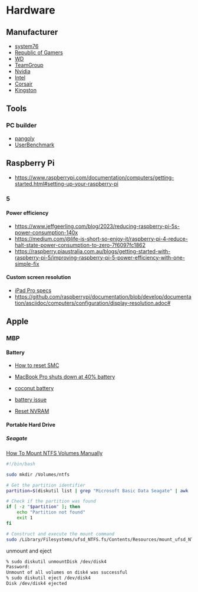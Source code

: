 # Hardware

## Manufacturer

- [system76](https://system76.com/)
- [Republic of Gamers](https://rog.asus.com/)
- [WD](https://www.westerndigital.com/)
- [TeamGroup](https://www.teamgroupinc.com/en/)
- [Nvidia](https://www.nvidia.com/en-us/)
- [Intel](https://www.intel.com/)
- [Corsair](https://www.corsair.com)
- [Kingston](https://www.kingston.com)

## Tools

### PC builder

- [pangoly](https://pangoly.com/en/pc-builder)
- [UserBenchmark](https://ram.userbenchmark.com/)

## Raspberry Pi

- https://www.raspberrypi.com/documentation/computers/getting-started.html#setting-up-your-raspberry-pi

### 5

#### Power efficiency

- https://www.jeffgeerling.com/blog/2023/reducing-raspberry-pi-5s-power-consumption-140x
- https://medium.com/@life-is-short-so-enjoy-it/raspberry-pi-4-reduce-halt-state-power-consumption-to-zero-7f6097fc1862
- https://raspberry.piaustralia.com.au/blogs/getting-started-with-raspberry-pi-5/improving-raspberry-pi-5-power-efficiency-with-one-simple-fix

#### Custom screen resolution

- [iPad Pro specs](https://www.apple.com/au/ipad-pro/specs/)
- https://github.com/raspberrypi/documentation/blob/develop/documentation/asciidoc/computers/configuration/display-resolution.adoc#

## Apple

### MBP

#### Battery

- [How to reset SMC](https://support.apple.com/en-gb/102605)
- [MacBook Pro shuts down at 40% battery](https://discussions.apple.com/thread/250650983?sortBy=rank)
- [coconut battery](https://www.coconut-flavour.com/coconutbattery/)
- [battery issue](https://zh.ifixit.com/Answers/View/342625/MacBook+shuts+down+randomly+with+still+battery+charge+left?srsltid=AfmBOoq9rhB8ldXyjkkDe6SEkENLp3yvxZu0jeB43MfCzIfJMhqpEA7E)

- [Reset NVRAM](https://support.apple.com/en-us/102539)

#### Portable Hard Drive

##### Seagate

[How To Mount NTFS Volumes Manually](https://kb.paragon-software.com/article/56)

```sh
#!/bin/bash

sudo mkdir /Volumes/ntfs

# Get the partition identifier
partition=$(diskutil list | grep "Microsoft Basic Data Seagate" | awk '{print $NF}')

# Check if the partition was found
if [ -z "$partition" ]; then
    echo "Partition not found"
    exit 1
fi

# Construct and execute the mount command
sudo /Library/Filesystems/ufsd_NTFS.fs/Contents/Resources/mount_ufsd_NTFS /dev/$partition /Volumes/ntfs
```

unmount and eject

```sh
% sudo diskutil unmountDisk /dev/disk4
Password:
Unmount of all volumes on disk4 was successful
% sudo diskutil eject /dev/disk4
Disk /dev/disk4 ejected
```
